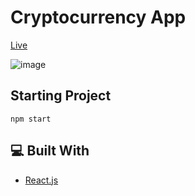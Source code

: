 # Cryptocurrency App

[Live](oe-cryptocurrency-app.netlify.app)

![image](https://user-images.githubusercontent.com/96390357/177829785-7eb260a1-6fe1-42e5-9d7a-51c260d4bc78.png)


## Starting Project

```
npm start
```

## 💻 Built With
- [React.js](https://reactjs.org/)
